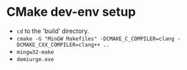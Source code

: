 # CMake dev-env setup

 - `cd` to the 'build' directory.
 - `cmake -G "MinGW Makefiles" -DCMAKE_C_COMPILER=clang -DCMAKE_CXX_COMPILER=clang++ ..`
 - `mingw32-make`
 - `demiurge.exe`